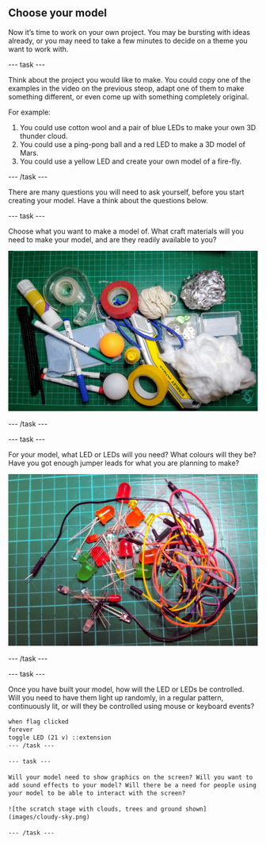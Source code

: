 ## Choose your model

Now it’s time to work on your own project. You may be bursting with ideas already, or you may need to take a few minutes to decide on a theme you want to work with.

--- task ---

Think about the project you would like to make. You could copy one of the examples in the video on the previous steop, adapt one of them to make something different, or even come up with something completely original.

For example:
1. You could use cotton wool and a pair of blue LEDs to make your own 3D thunder cloud.
2. You could use a ping-pong ball and a red LED to make a 3D model of Mars.
3. You could use a yellow LED and create your own model of a fire-fly.

--- /task ---

There are many questions you will need to ask yourself, before you start creating your model. Have a think about the questions below.

--- task ---

Choose what you want to make a model of. What craft materials will you need to make your model, and are they readily available to you?

![various craft materials arranged on a cutting sheet](images/craft.jpg)

--- /task ---

--- task ---

For your model, what LED or LEDs will you need? What colours will they be? Have you got enough jumper leads for what you are planning to make?

![a selection of various sizes and colours of LEDs along with a jumble of jumper leads](images/led-jumper.jpg)

--- /task ---

--- task ---

Once you have built your model, how will the LED or LEDs be controlled. Will you need to have them light up randomly, in a regular pattern, continuously lit, or will they be controlled using mouse or keyboard events?

```blocks3
when flag clicked
forever
toggle LED (21 v) ::extension
--- /task ---

--- task ---

Will your model need to show graphics on the screen? Will you want to add sound effects to your model? Will there be a need for people using your model to be able to interact with the screen?

![the scratch stage with clouds, trees and ground shown](images/cloudy-sky.png)

--- /task ---